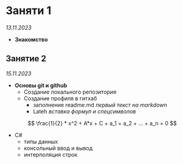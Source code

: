 # Заняти 1
*13.11.2023*
- __Знакомство__

## Занятие 2
*15.11.2023*
- __Основы git и github__
    - Создание локального репозитория
    - Создание профиля в гитхаб
        - заполнение readme.md
        *первый текст на markdown*
        - Lateh 
        *вставка формул и спецсимволов*

$$
\frac{1}{2} * x^2 + A*x + C + a_1 + a_2 + ... + a_n = 0
$$

- C#
    - типы данных
    - консольный ввод и вывод
    - интерполяция строк

